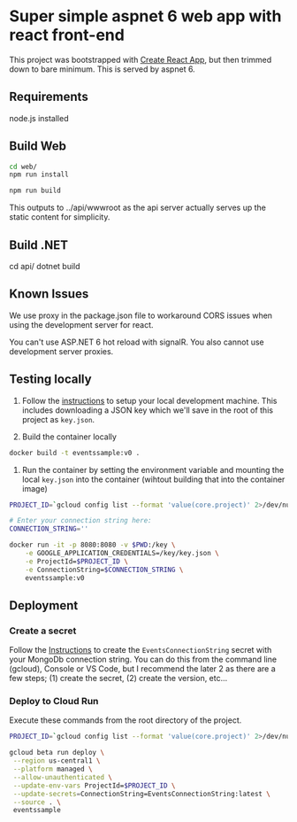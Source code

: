 # Super simple aspnet 6 web app with react front-end

This project was bootstrapped with [Create React App](https://github.com/facebook/create-react-app), but then trimmed down to bare minimum.  This is served by aspnet 6.

## Requirements
node.js installed

## Build Web
```bash
cd web/
npm run install

npm run build
```
This outputs to ../api/wwwroot as the api server actually serves up the static content for simplicity.

## Build .NET
cd api/
dotnet build

## Known Issues

We use proxy in the package.json file to workaround CORS issues when using the development server for react.

You can't use ASP.NET 6 hot reload with signalR.  You also cannot use development server proxies.

## Testing locally

1. Follow the [instructions](https://cloud.google.com/dotnet/docs/setup) to setup your local development machine.  This includes downloading a JSON key which we'll save in the root of this project as `key.json`.

1. Build the container locally
```bash
docker build -t eventssample:v0 .
```

1. Run the container by setting the environment variable and mounting the local `key.json` into the container (wihtout building that into the container image)
```bash
PROJECT_ID=`gcloud config list --format 'value(core.project)' 2>/dev/null`

# Enter your connection string here:
CONNECTION_STRING=''

docker run -it -p 8080:8080 -v $PWD:/key \
    -e GOOGLE_APPLICATION_CREDENTIALS=/key/key.json \
    -e ProjectId=$PROJECT_ID \
    -e ConnectionString=$CONNECTION_STRING \
    eventssample:v0
```    

## Deployment

### Create a secret

Follow the [Instructions](https://cloud.google.com/secret-manager/docs/creating-and-accessing-secrets#secretmanager-create-secret-gcloud) to create the `EventsConnectionString` secret with your MongoDb connection string. You can do this from the command line (gcloud),  Console or VS Code, but I recommend the later 2 as there are a few steps; (1) create the secret, (2) create the version, etc...

### Deploy to Cloud Run

Execute these commands from the root directory of the project.

```bash
PROJECT_ID=`gcloud config list --format 'value(core.project)' 2>/dev/null`

gcloud beta run deploy \
 --region us-central1 \
 --platform managed \
 --allow-unauthenticated \
 --update-env-vars ProjectId=$PROJECT_ID \
 --update-secrets=ConnectionString=EventsConnectionString:latest \
 --source . \
 eventssample
```
